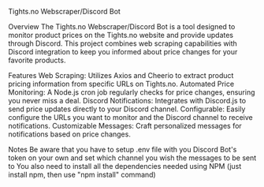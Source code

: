 Tights.no Webscraper/Discord Bot        
    
Overview
The Tights.no Webscraper/Discord Bot is a tool designed to monitor product prices on the Tights.no website and provide updates through Discord. 
This project combines web scraping capabilities with Discord integration to keep you informed about price changes for your favorite products.

Features
Web Scraping: Utilizes Axios and Cheerio to extract product pricing information from specific URLs on Tights.no.
Automated Price Monitoring: A Node.js cron job regularly checks for price changes, ensuring you never miss a deal.
Discord Notifications: Integrates with Discord.js to send price updates directly to your Discord channel.
Configurable: Easily configure the URLs you want to monitor and the Discord channel to receive notifications.
Customizable Messages: Craft personalized messages for notifications based on price changes.

Notes
Be aware that you have to setup .env file with you Discord Bot's token on your own and set which channel you wish the messages to be sent to
You also need to install all the dependencies needed using NPM (just install npm, then use "npm install" command) 

